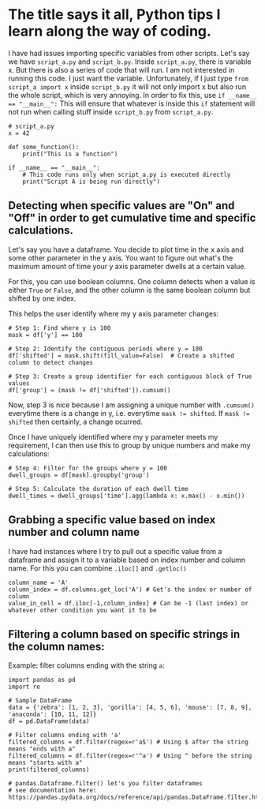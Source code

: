 # The title says it all, Python tips I learn along the way of coding.
I have had issues importing specific variables from other scripts.
Let's say we have `script_a.py` and `script_b.py`. Inside `script_a.py`, there is variable x. But there is also a series of code that will run. I am not interested in running this code.
I just want the variable. Unfortunately, if I just type `from script_a import x` inside `script_b.py` it will not only import x but also run the whole script, which is very annoying.
In order to fix this, use `if __name__ == "__main__":`
This will ensure that whatever is inside this `if` statement will not run when calling stuff inside `script_b.py` from `script_a.py`.
```
# script_a.py
x = 42

def some_function():
    print("This is a function")

if __name__ == "__main__":
    # This code runs only when script_a.py is executed directly
    print("Script A is being run directly")
```

## Detecting when specific values are "On" and "Off" in order to get cumulative time and specific calculations.

Let's say you have a dataframe. You decide to plot time in the x axis and some other parameter in the y axis.
You want to figure out what's the maximum amount of time your y axis parameter dwells at a certain value.

For this, you can use boolean columns. One column detects when a value is either `True` or `False`, and the other column is the same boolean column but shifted by one index.

This helps the user identify where my y axis parameter changes:

```commandline
# Step 1: Find where y is 100
mask = df['y'] == 100

# Step 2: Identify the contiguous periods where y = 100
df['shifted'] = mask.shift(fill_value=False)  # Create a shifted column to detect changes

# Step 3: Create a group identifier for each contiguous block of True values
df['group'] = (mask != df['shifted']).cumsum()
```

Now, step 3 is nice because I am assigning a unique number with `.cumsum()`
everytime there is a change in y, i.e. everytime `mask != shifted`.
If `mask != shifted` then certainly, a change ocurred. 

Once I have uniquely identified where my y parameter meets my requirement, I can then use this to group by unique numbers and make my calculations:
```commandline
# Step 4: Filter for the groups where y = 100
dwell_groups = df[mask].groupby('group')

# Step 5: Calculate the duration of each dwell time
dwell_times = dwell_groups['time'].agg(lambda x: x.max() - x.min())
```


## Grabbing a specific value based on index number and column name
I have had instances where I try to pull out a specific value from a dataframe and assign it to a variable based on index number and column name. For this you can combine `.iloc[]` and `.getloc()`
```
column_name = 'A'
column_index = df.columns.get_loc('A') # Get's the index or number of column
value_in_cell = df.iloc[-1,column_index] # Can be -1 (last index) or whatever other condition you want it to be
```
## Filtering a column based on specific strings in the column names:

Example: filter columns ending with the string `a`:

```
import pandas as pd
import re

# Sample DataFrame
data = {'zebra': [1, 2, 3], 'gorilla': [4, 5, 6], 'mouse': [7, 8, 9], 'anaconda': [10, 11, 12]}
df = pd.DataFrame(data)

# Filter columns ending with 'a'
filtered_columns = df.filter(regex=r'a$') # Using $ after the string means "ends with a"
filtered_columns = df.filter(regex=r'^a') # Using ^ before the string means "starts with a"
print(filtered_columns)

# pandas.Dataframe.filter() let's you filter dataframes
# see documentation here: https://pandas.pydata.org/docs/reference/api/pandas.DataFrame.filter.html
```

